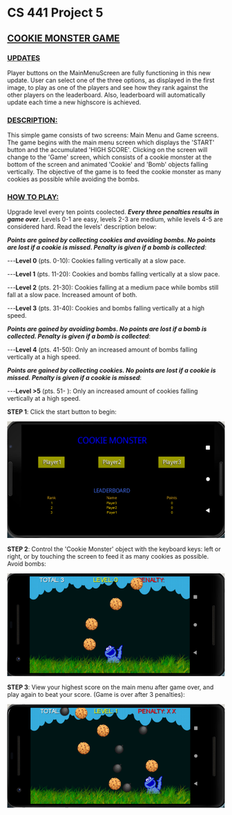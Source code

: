# CS 441 Project 5
## <ins>COOKIE MONSTER GAME</ins>

### <ins>UPDATES</ins>
Player buttons on the MainMenuScreen are fully functioning in this new update. User can select one of the three options, as displayed in the first image, to play as one of the players and see how they rank against the other players on the leaderboard. Also, leaderboard will automatically update each time a new highscore is achieved.

### <ins>DESCRIPTION:</ins>
This simple game consists of two screens: Main Menu and Game screens. The game begins with the main menu screen which displays the 'START' button and the accumulated 'HIGH SCORE'. Clicking on the screen will change to the 'Game' screen, which consists of a cookie monster at the bottom of the screen and animated 'Cookie' and 'Bomb' objects falling vertically. The objective of the game is to feed the cookie monster as many cookies as possible while avoiding the bombs.

### <ins>HOW TO PLAY:</ins> 
Upgrade level every ten points coolected. ***Every three penalties results in game over***. Levels 0-1 are easy, levels 2-3 are medium, while levels 4-5 are considered hard. Read the levels' description below:

***Points are gained by collecting cookies and avoiding bombs. No points are lost if a cookie is missed. Penalty is given if a bomb is collected***:

---**Level 0** (pts. 0-10): Cookies falling vertically at a slow pace.

---**Level 1** (pts. 11-20): Cookies and bombs falling vertically at a slow pace.

---**Level 2** (pts. 21-30): Cookies falling at a medium pace while bombs still fall at a slow pace. Increased amount of both.

---**Level 3** (pts. 31-40): Cookies and bombs falling vertically at a high speed.

***Points are gained by avoiding bombs. No points are lost if a bomb is collected. Penalty is given if a bomb is collected***:

---**Level 4** (pts. 41-50): Only an increased amount of bombs falling vertically at a high speed.

***Points are gained by collecting cookies. No points are lost if a cookie is missed. Penalty is given if a cookie is missed***:

---**Level >5** (pts. 51- ): Only an increased amount of cookies falling vertically at a high speed. 

**STEP 1**: Click the start button to begin:

![alt text](screenshots/figure1.png)

**STEP 2**: Control the 'Cookie Monster' object with the keyboard keys: left or right, or by touching the screen to feed it as many cookies as possible. Avoid bombs:

![alt text](screenshots/figure2.png)

**STEP 3**: View your highest score on the main menu after game over, and play again to beat your score. (Game is over after 3 penalties): 

![alt text](screenshots/figure3.png)
